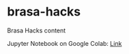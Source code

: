 # brasa-hacks
Brasa Hacks content

Jupyter Notebook on Google Colab: [Link](https://colab.research.google.com/github/maycownd/brasa-hacks/blob/main/flower_classification.ipynb)

